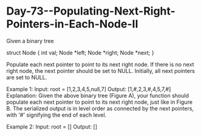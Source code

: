 # Day-73--Populating-Next-Right-Pointers-in-Each-Node-II

Given a binary tree

struct Node {
  int val;
  Node *left;
  Node *right;
  Node *next;
}

Populate each next pointer to point to its next right node. If there is no next right node, the next pointer should be set to NULL.
Initially, all next pointers are set to NULL.

Example 1:
Input: root = [1,2,3,4,5,null,7]
Output: [1,#,2,3,#,4,5,7,#]
Explanation: Given the above binary tree (Figure A), your function should populate each next pointer to point to its next right node, 
just like in Figure B. The serialized output is in level order as connected by the next pointers, with '#' signifying the end of each level.

Example 2:
Input: root = []
Output: []

